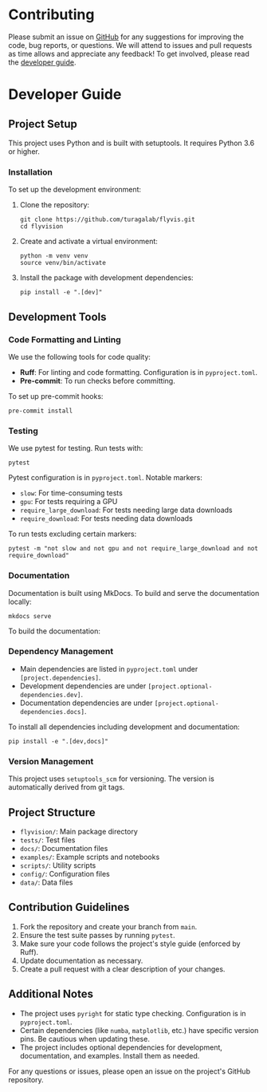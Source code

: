 # Contributing

Please submit an issue on
[GitHub](https://github.com/turagalab/flyvis/issues) for any suggestions for improving
the code, bug reports, or questions. We will attend to issues and pull requests as time allows
and appreciate any feedback! To get involved, please read the [developer guide](#developer-guide).


# Developer Guide

## Project Setup

This project uses Python and is built with setuptools. It requires Python 3.6 or higher.

### Installation

To set up the development environment:

1. Clone the repository:
   ```
   git clone https://github.com/turagalab/flyvis.git
   cd flyvision
   ```

2. Create and activate a virtual environment:
   ```
   python -m venv venv
   source venv/bin/activate
   ```

3. Install the package with development dependencies:
   ```
   pip install -e ".[dev]"
   ```

## Development Tools

### Code Formatting and Linting

We use the following tools for code quality:

- **Ruff**: For linting and code formatting. Configuration is in `pyproject.toml`.
- **Pre-commit**: To run checks before committing.

To set up pre-commit hooks:

```
pre-commit install
```


### Testing

We use pytest for testing. Run tests with:

```
pytest
```

Pytest configuration is in `pyproject.toml`. Notable markers:
- `slow`: For time-consuming tests
- `gpu`: For tests requiring a GPU
- `require_large_download`: For tests needing large data downloads
- `require_download`: For tests needing data downloads

To run tests excluding certain markers:

```
pytest -m "not slow and not gpu and not require_large_download and not require_download"
```


### Documentation

Documentation is built using MkDocs. To build and serve the documentation locally:

```
mkdocs serve
```

To build the documentation:

### Dependency Management

- Main dependencies are listed in `pyproject.toml` under `[project.dependencies]`.
- Development dependencies are under `[project.optional-dependencies.dev]`.
- Documentation dependencies are under `[project.optional-dependencies.docs]`.

To install all dependencies including development and documentation:

```
pip install -e ".[dev,docs]"
```


### Version Management

This project uses `setuptools_scm` for versioning. The version is automatically derived from git tags.

## Project Structure

- `flyvision/`: Main package directory
- `tests/`: Test files
- `docs/`: Documentation files
- `examples/`: Example scripts and notebooks
- `scripts/`: Utility scripts
- `config/`: Configuration files
- `data/`: Data files

## Contribution Guidelines

1. Fork the repository and create your branch from `main`.
2. Ensure the test suite passes by running `pytest`.
3. Make sure your code follows the project's style guide (enforced by Ruff).
4. Update documentation as necessary.
5. Create a pull request with a clear description of your changes.

## Additional Notes

- The project uses `pyright` for static type checking. Configuration is in `pyproject.toml`.
- Certain dependencies (like `numba`, `matplotlib`, etc.) have specific version pins. Be cautious when updating these.
- The project includes optional dependencies for development, documentation, and examples. Install them as needed.

For any questions or issues, please open an issue on the project's GitHub repository.
